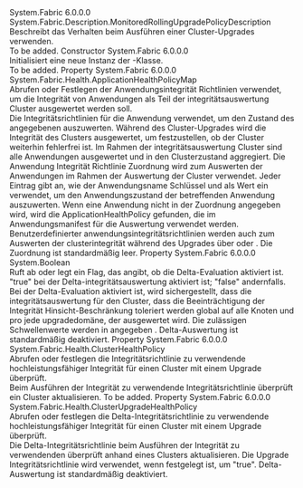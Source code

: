 <Type Name="MonitoredRollingFabricUpgradePolicyDescription" FullName="System.Fabric.Description.MonitoredRollingFabricUpgradePolicyDescription">
  <TypeSignature Language="C#" Value="public sealed class MonitoredRollingFabricUpgradePolicyDescription : System.Fabric.Description.MonitoredRollingUpgradePolicyDescription" />
  <TypeSignature Language="ILAsm" Value=".class public auto ansi sealed beforefieldinit MonitoredRollingFabricUpgradePolicyDescription extends System.Fabric.Description.MonitoredRollingUpgradePolicyDescription" />
  <TypeSignature Language="DocId" Value="T:System.Fabric.Description.MonitoredRollingFabricUpgradePolicyDescription" />
  <TypeSignature Language="VB.NET" Value="Public NotInheritable Class MonitoredRollingFabricUpgradePolicyDescription&#xA;Inherits MonitoredRollingUpgradePolicyDescription" />
  <TypeSignature Language="F#" Value="type MonitoredRollingFabricUpgradePolicyDescription = class&#xA;    inherit MonitoredRollingUpgradePolicyDescription" />
  <AssemblyInfo>
    <AssemblyName>System.Fabric</AssemblyName>
    <AssemblyVersion>6.0.0.0</AssemblyVersion>
  </AssemblyInfo>
  <Base>
    <BaseTypeName>System.Fabric.Description.MonitoredRollingUpgradePolicyDescription</BaseTypeName>
  </Base>
  <Interfaces />
  <Docs>
    <summary>
      <para>Beschreibt das Verhalten beim Ausführen einer Cluster-Upgrades verwenden.</para>
    </summary>
    <remarks>To be added.</remarks>
  </Docs>
  <Members>
    <Member MemberName=".ctor">
      <MemberSignature Language="C#" Value="public MonitoredRollingFabricUpgradePolicyDescription ();" />
      <MemberSignature Language="ILAsm" Value=".method public hidebysig specialname rtspecialname instance void .ctor() cil managed" />
      <MemberSignature Language="DocId" Value="M:System.Fabric.Description.MonitoredRollingFabricUpgradePolicyDescription.#ctor" />
      <MemberSignature Language="VB.NET" Value="Public Sub New ()" />
      <MemberType>Constructor</MemberType>
      <AssemblyInfo>
        <AssemblyName>System.Fabric</AssemblyName>
        <AssemblyVersion>6.0.0.0</AssemblyVersion>
      </AssemblyInfo>
      <Parameters />
      <Docs>
        <summary>
          <para>Initialisiert eine neue Instanz der <see cref="T:System.Fabric.Description.MonitoredRollingFabricUpgradePolicyDescription" />-Klasse.</para>
        </summary>
        <remarks>To be added.</remarks>
      </Docs>
    </Member>
    <Member MemberName="ApplicationHealthPolicyMap">
      <MemberSignature Language="C#" Value="public System.Fabric.Health.ApplicationHealthPolicyMap ApplicationHealthPolicyMap { get; }" />
      <MemberSignature Language="ILAsm" Value=".property instance class System.Fabric.Health.ApplicationHealthPolicyMap ApplicationHealthPolicyMap" />
      <MemberSignature Language="DocId" Value="P:System.Fabric.Description.MonitoredRollingFabricUpgradePolicyDescription.ApplicationHealthPolicyMap" />
      <MemberSignature Language="VB.NET" Value="Public ReadOnly Property ApplicationHealthPolicyMap As ApplicationHealthPolicyMap" />
      <MemberSignature Language="F#" Value="member this.ApplicationHealthPolicyMap : System.Fabric.Health.ApplicationHealthPolicyMap" Usage="System.Fabric.Description.MonitoredRollingFabricUpgradePolicyDescription.ApplicationHealthPolicyMap" />
      <MemberType>Property</MemberType>
      <AssemblyInfo>
        <AssemblyName>System.Fabric</AssemblyName>
        <AssemblyVersion>6.0.0.0</AssemblyVersion>
      </AssemblyInfo>
      <ReturnValue>
        <ReturnType>System.Fabric.Health.ApplicationHealthPolicyMap</ReturnType>
      </ReturnValue>
      <Docs>
        <summary>
            Abrufen oder Festlegen der Anwendungsintegrität Richtlinien verwendet, um die Integrität von Anwendungen als Teil der integritätsauswertung Cluster ausgewertet werden soll. 
            </summary>
        <value>Die Integritätsrichtlinien für die Anwendung verwendet, um den Zustand des angegebenen auszuwerten.</value>
        <remarks>
          <para>
            Während des Cluster-Upgrades wird die Integrität des Clusters ausgewertet, um festzustellen, ob der Cluster weiterhin fehlerfrei ist. Im Rahmen der integritätsauswertung Cluster sind alle Anwendungen ausgewertet und in den Clusterzustand aggregiert.
            Die Anwendung Integrität Richtlinie Zuordnung wird zum Auswerten der Anwendungen im Rahmen der Auswertung der Cluster verwendet.
            </para>
          <para>
            Jeder Eintrag gibt an, wie der Anwendungsname Schlüssel und als Wert ein <see cref="T:System.Fabric.Health.ApplicationHealthPolicy" /> verwendet, um den Anwendungszustand der betreffenden Anwendung auszuwerten.</para>
          <para>
            Wenn eine Anwendung nicht in der Zuordnung angegeben wird, wird die ApplicationHealthPolicy gefunden, die im Anwendungsmanifest für die Auswertung verwendet werden. </para>
          <para>
            Benutzerdefinierter anwendungsintegritätsrichtlinien werden auch zum Auswerten der clusterintegrität während des Upgrades über <see cref="M:System.Fabric.FabricClient.HealthClient.GetClusterHealthAsync(System.Fabric.Description.ClusterHealthQueryDescription,System.TimeSpan,System.Threading.CancellationToken)" /> oder <see cref="M:System.Fabric.FabricClient.HealthClient.GetClusterHealthChunkAsync(System.Fabric.Description.ClusterHealthChunkQueryDescription,System.TimeSpan,System.Threading.CancellationToken)" />.</para>
          <para>
            Die Zuordnung ist standardmäßig leer.
            </para>
        </remarks>
      </Docs>
    </Member>
    <Member MemberName="EnableDeltaHealthEvaluation">
      <MemberSignature Language="C#" Value="public bool EnableDeltaHealthEvaluation { get; set; }" />
      <MemberSignature Language="ILAsm" Value=".property instance bool EnableDeltaHealthEvaluation" />
      <MemberSignature Language="DocId" Value="P:System.Fabric.Description.MonitoredRollingFabricUpgradePolicyDescription.EnableDeltaHealthEvaluation" />
      <MemberSignature Language="VB.NET" Value="Public Property EnableDeltaHealthEvaluation As Boolean" />
      <MemberSignature Language="F#" Value="member this.EnableDeltaHealthEvaluation : bool with get, set" Usage="System.Fabric.Description.MonitoredRollingFabricUpgradePolicyDescription.EnableDeltaHealthEvaluation" />
      <MemberType>Property</MemberType>
      <AssemblyInfo>
        <AssemblyName>System.Fabric</AssemblyName>
        <AssemblyVersion>6.0.0.0</AssemblyVersion>
      </AssemblyInfo>
      <ReturnValue>
        <ReturnType>System.Boolean</ReturnType>
      </ReturnValue>
      <Docs>
        <summary>
          <para>Ruft ab oder legt ein Flag, das angibt, ob die Delta-Evaluation aktiviert ist.</para>
        </summary>
        <value>
          <para>
            <languageKeyword>"true"</languageKeyword> bei der Delta-integritätsauswertung aktiviert ist; <languageKeyword>"false"</languageKeyword> andernfalls.</para>
        </value>
        <remarks>
          <para>Bei der Delta-Evaluation aktiviert ist, wird sichergestellt, dass die integritätsauswertung für den Cluster, dass die Beeinträchtigung der Integrität Hinsicht-Beschränkung toleriert werden global auf alle Knoten und pro jede upgradedomäne, der ausgewertet wird. Die zulässigen Schwellenwerte werden in angegeben <see cref="T:System.Fabric.Health.ClusterUpgradeHealthPolicy" />.</para>
          <para>Delta-Auswertung ist standardmäßig deaktiviert.</para>
        </remarks>
      </Docs>
    </Member>
    <Member MemberName="HealthPolicy">
      <MemberSignature Language="C#" Value="public System.Fabric.Health.ClusterHealthPolicy HealthPolicy { get; set; }" />
      <MemberSignature Language="ILAsm" Value=".property instance class System.Fabric.Health.ClusterHealthPolicy HealthPolicy" />
      <MemberSignature Language="DocId" Value="P:System.Fabric.Description.MonitoredRollingFabricUpgradePolicyDescription.HealthPolicy" />
      <MemberSignature Language="VB.NET" Value="Public Property HealthPolicy As ClusterHealthPolicy" />
      <MemberSignature Language="F#" Value="member this.HealthPolicy : System.Fabric.Health.ClusterHealthPolicy with get, set" Usage="System.Fabric.Description.MonitoredRollingFabricUpgradePolicyDescription.HealthPolicy" />
      <MemberType>Property</MemberType>
      <AssemblyInfo>
        <AssemblyName>System.Fabric</AssemblyName>
        <AssemblyVersion>6.0.0.0</AssemblyVersion>
      </AssemblyInfo>
      <ReturnValue>
        <ReturnType>System.Fabric.Health.ClusterHealthPolicy</ReturnType>
      </ReturnValue>
      <Docs>
        <summary>
          <para>Abrufen oder festlegen die Integritätsrichtlinie zu verwendende hochleistungsfähiger Integrität für einen Cluster mit einem Upgrade überprüft.</para>
        </summary>
        <value>
          <para>Beim Ausführen der Integrität zu verwendende Integritätsrichtlinie überprüft ein Cluster aktualisieren.</para>
        </value>
        <remarks>To be added.</remarks>
      </Docs>
    </Member>
    <Member MemberName="UpgradeHealthPolicy">
      <MemberSignature Language="C#" Value="public System.Fabric.Health.ClusterUpgradeHealthPolicy UpgradeHealthPolicy { get; set; }" />
      <MemberSignature Language="ILAsm" Value=".property instance class System.Fabric.Health.ClusterUpgradeHealthPolicy UpgradeHealthPolicy" />
      <MemberSignature Language="DocId" Value="P:System.Fabric.Description.MonitoredRollingFabricUpgradePolicyDescription.UpgradeHealthPolicy" />
      <MemberSignature Language="VB.NET" Value="Public Property UpgradeHealthPolicy As ClusterUpgradeHealthPolicy" />
      <MemberSignature Language="F#" Value="member this.UpgradeHealthPolicy : System.Fabric.Health.ClusterUpgradeHealthPolicy with get, set" Usage="System.Fabric.Description.MonitoredRollingFabricUpgradePolicyDescription.UpgradeHealthPolicy" />
      <MemberType>Property</MemberType>
      <AssemblyInfo>
        <AssemblyName>System.Fabric</AssemblyName>
        <AssemblyVersion>6.0.0.0</AssemblyVersion>
      </AssemblyInfo>
      <ReturnValue>
        <ReturnType>System.Fabric.Health.ClusterUpgradeHealthPolicy</ReturnType>
      </ReturnValue>
      <Docs>
        <summary>
          <para>Abrufen oder festlegen die Delta-Integritätsrichtlinie zu verwendende hochleistungsfähiger Integrität für einen Cluster mit einem Upgrade überprüft.</para>
        </summary>
        <value>
          <para>Die Delta-Integritätsrichtlinie beim Ausführen der Integrität zu verwendenden überprüft anhand eines Clusters aktualisieren.</para>
        </value>
        <remarks>
          <para>
            Die Upgrade Integritätsrichtlinie wird verwendet, wenn <see cref="P:System.Fabric.Description.FabricUpgradeUpdateDescription.EnableDeltaHealthEvaluation" /> festgelegt ist, um <languageKeyword>"true"</languageKeyword>. Delta-Auswertung ist standardmäßig deaktiviert.
            </para>
        </remarks>
      </Docs>
    </Member>
  </Members>
</Type>